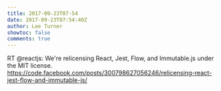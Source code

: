 ```yaml
---
title: 2017-09-23T07-54
date: 2017-09-23T07:54:40Z
author: Lee Turner
showtoc: false
comments: true
---
```


RT @reactjs: We're relicensing React, Jest, Flow, and Immutable.js under the MIT license. https://code.facebook.com/posts/300798627056246/relicensing-react-jest-flow-and-immutable-js/

